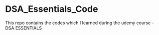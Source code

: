 # DSA_Essentials_Code
This repo contains the codes which I learned during the udemy course - DSA ESSENTIALS 

